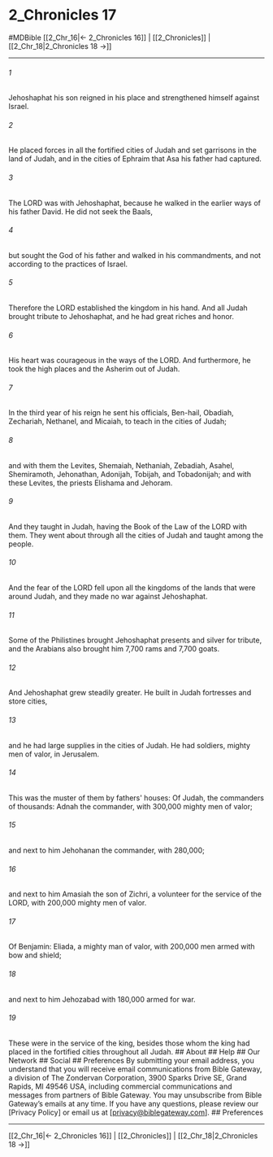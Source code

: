 # 2_Chronicles 17
#MDBible
[[2_Chr_16|← 2_Chronicles 16]] | [[2_Chronicles]] | [[2_Chr_18|2_Chronicles 18 →]]

***






###### 1 


Jehoshaphat his son reigned in his place and strengthened himself against Israel. 





###### 2 


He placed forces in all the fortified cities of Judah and set garrisons in the land of Judah, and in the cities of Ephraim that Asa his father had captured. 





###### 3 


The LORD was with Jehoshaphat, because he walked in the earlier ways of his father David. He did not seek the Baals, 





###### 4 


but sought the God of his father and walked in his commandments, and not according to the practices of Israel. 





###### 5 


Therefore the LORD established the kingdom in his hand. And all Judah brought tribute to Jehoshaphat, and he had great riches and honor. 





###### 6 


His heart was courageous in the ways of the LORD. And furthermore, he took the high places and the Asherim out of Judah. 





###### 7 


In the third year of his reign he sent his officials, Ben-hail, Obadiah, Zechariah, Nethanel, and Micaiah, to teach in the cities of Judah; 





###### 8 


and with them the Levites, Shemaiah, Nethaniah, Zebadiah, Asahel, Shemiramoth, Jehonathan, Adonijah, Tobijah, and Tobadonijah; and with these Levites, the priests Elishama and Jehoram. 





###### 9 


And they taught in Judah, having the Book of the Law of the LORD with them. They went about through all the cities of Judah and taught among the people. 





###### 10 


And the fear of the LORD fell upon all the kingdoms of the lands that were around Judah, and they made no war against Jehoshaphat. 





###### 11 


Some of the Philistines brought Jehoshaphat presents and silver for tribute, and the Arabians also brought him 7,700 rams and 7,700 goats. 





###### 12 


And Jehoshaphat grew steadily greater. He built in Judah fortresses and store cities, 





###### 13 


and he had large supplies in the cities of Judah. He had soldiers, mighty men of valor, in Jerusalem. 





###### 14 


This was the muster of them by fathers' houses: Of Judah, the commanders of thousands: Adnah the commander, with 300,000 mighty men of valor; 





###### 15 


and next to him Jehohanan the commander, with 280,000; 





###### 16 


and next to him Amasiah the son of Zichri, a volunteer for the service of the LORD, with 200,000 mighty men of valor. 





###### 17 


Of Benjamin: Eliada, a mighty man of valor, with 200,000 men armed with bow and shield; 





###### 18 


and next to him Jehozabad with 180,000 armed for war. 





###### 19 


These were in the service of the king, besides those whom the king had placed in the fortified cities throughout all Judah. ## About ## Help ## Our Network ## Social ## Preferences By submitting your email address, you understand that you will receive email communications from Bible Gateway, a division of The Zondervan Corporation, 3900 Sparks Drive SE, Grand Rapids, MI 49546 USA, including commercial communications and messages from partners of Bible Gateway. You may unsubscribe from Bible Gateway&rsquo;s emails at any time. If you have any questions, please review our [Privacy Policy] or email us at [privacy@biblegateway.com]. ## Preferences

***

[[2_Chr_16|← 2_Chronicles 16]] | [[2_Chronicles]] | [[2_Chr_18|2_Chronicles 18 →]]
